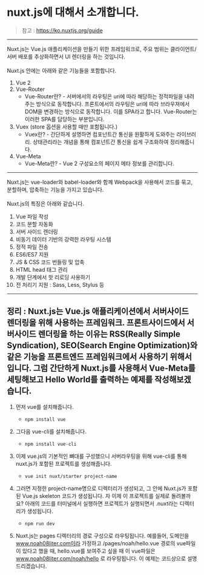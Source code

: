 # nuxt.js에 대해서 소개합니다.
> 참고 : https://ko.nuxtjs.org/guide
---
Nuxt.js는 Vue.js 애플리케이션을 만들기 위한 프레임워크로, 
주요 범위는 클라이언트/서버 배포를 추상화하면서 UI 렌더링을 하는 것입니다.<br>
<br>
Nuxt.js 안에는 아래와 같은 기능들을 포함합니다.
1. Vue 2
2. Vue-Router
    - Vue-Router란? - 서버에서의 라우팅은 uri에 따라 해당하는 정적파일을 내려주는 방식으로 동작합니다. 
    프론트에서의 라우팅은 uri에 따라 브라우져에서 DOM을 변경하는 방식으로 동작합니다. 이를 SPA라고 합니다. Vue-Router는 이러한 SPA를 담당하는 부분입니다.
3. Vuex (store 옵션을 사용할 때만 포함됩니다.)
    - Vuex란? - 간단하게 설명하면 컴포넌트간 통신을 원활하게 도와주는 라이브러리. 상태관리라는 개념을 통해 컴포넌트간 통신을 쉽게 구조화하여 정리해줍니다.
4. Vue-Meta
    - Vue-Meta란? - Vue 2 구성요소의 페이지 메타 정보를 관리합니다.

---
Nuxt.js는 vue-loader와 babel-loader와 함께 Webpack을 사용해서 코드를 묶고, 분할하며, 압축하는 기능을 가지고 있습니다.
<br>
<br>
Nuxt.js의 특징은 아래와 같습니다.
1. Vue 파일 작성
2. 코드 분할 자동화
3. 서버 사이드 렌더링
4. 비동기 데이터 기반의 강력한 라우팅 시스템
5. 정적 파일 전송
6. ES6/ES7 지원
7. JS & CSS 코드 번들링 및 압축
8. HTML head 태그 관리
9. 개발 단계에서 핫 리로딩 사용하기
10. 전 처리기 지원 : Sass, Less, Stylus 등
---
정리 : Nuxt.js는 Vue.js 애플리케이션에서 서버사이드 렌더링을 위해 사용하는 프레임워크.
프론트사이드에서 서버사이드 렌더링을 하는 이유는 
RSS(Really Simple Syndication), 
SEO(Search Engine Optimization)와 같은 기능을 
프론트엔드 프레임워크에서 사용하기 위해서 입니다.
그럼 간단하게 Nuxt.js를 사용해서 Vue-Meta를 세팅해보고 Hello World를 출력하는 예제를 작성해보겠습니다.
---
1. 먼저 vue를 설치해줍니다.
    - <code>npm install vue</code>

2. 그다음 vue-cli를 설치해줍니다.
    - <code>npm install vue-cli</code>

3. 이제 vue.js의 기본적인 뼈대를 구성했으니 서버라우팅을 위해 vue-cli를 통해 nuxt.js가 포함된 프로젝트를 생성해줍니다.
    - <code>vue init nuxt/starter project-name</code>

4. 그러면 지정한 project-name명으로 디렉터리가 생성되고, 그 안에 Nuxt.js가 포함된 Vue.js skeleton 코드가 생성됩니다. 
자 이제 이 프로젝트를 실제로 돌려볼까요? 아래의 코드를 터미널에서 실행하면 프로젝트가 실행되면서 .nuxt라는 디렉터리가 생성됩니다.
    - <code>npm run dev</code>
    
5. Nuxt.js는 pages 디렉터리의 경로 구성으로 라우팅됩니다. 예를들어, 도메인을 www.noah08liter.com이라 가정하고 
/pages/noah/hello.vue 경로의 vue파일이 있다고 했을 때, hello.vue를 보여주고 싶을 때 이 vue파일은 www.noah08liter.com/noah/hello 로 라우팅됩니다.
 이 예제는 코드상으로 설명드리겠습니다.
